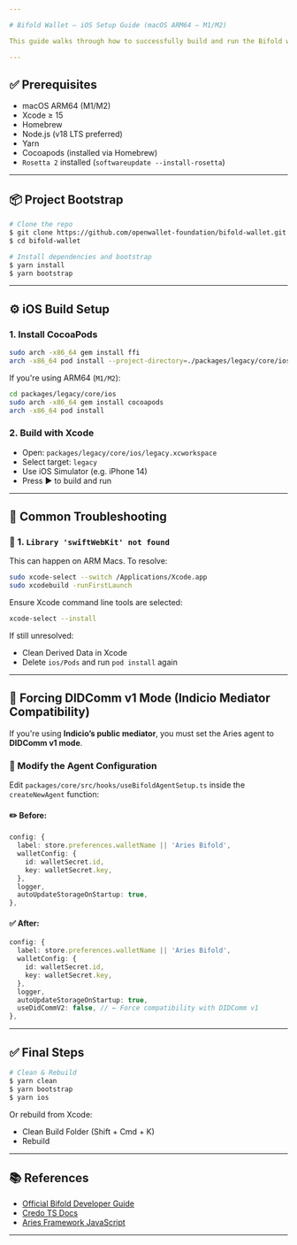 ```yaml
---

# Bifold Wallet – iOS Setup Guide (macOS ARM64 – M1/M2)

This guide walks through how to successfully build and run the Bifold wallet on macOS ARM64 (e.g., M1/M2) with Xcode. It also includes key fixes for common issues and is tailored for developers using the [Bifold Wallet project](https://github.com/openwallet-foundation/bifold-wallet).

---
```


## ✅ Prerequisites

* macOS ARM64 (M1/M2)
* Xcode ≥ 15
* Homebrew
* Node.js (v18 LTS preferred)
* Yarn
* Cocoapods (installed via Homebrew)
* `Rosetta 2` installed (`softwareupdate --install-rosetta`)

---

## 📦 Project Bootstrap

```bash
# Clone the repo
$ git clone https://github.com/openwallet-foundation/bifold-wallet.git
$ cd bifold-wallet

# Install dependencies and bootstrap
$ yarn install
$ yarn bootstrap
```

---

## ⚙️ iOS Build Setup

### 1. Install CocoaPods

```bash
sudo arch -x86_64 gem install ffi
arch -x86_64 pod install --project-directory=./packages/legacy/core/ios
```

If you're using ARM64 (`M1/M2`):

```bash
cd packages/legacy/core/ios
sudo arch -x86_64 gem install cocoapods
arch -x86_64 pod install
```

### 2. Build with Xcode

* Open: `packages/legacy/core/ios/legacy.xcworkspace`
* Select target: `legacy`
* Use iOS Simulator (e.g. iPhone 14)
* Press ▶️ to build and run

---

## 🧠 Common Troubleshooting

### 🧩 1. `Library 'swiftWebKit' not found`

This can happen on ARM Macs. To resolve:

```bash
sudo xcode-select --switch /Applications/Xcode.app
sudo xcodebuild -runFirstLaunch
```

Ensure Xcode command line tools are selected:

```bash
xcode-select --install
```

If still unresolved:

* Clean Derived Data in Xcode
* Delete `ios/Pods` and run `pod install` again

---

## 🔄 Forcing DIDComm v1 Mode (Indicio Mediator Compatibility)

If you're using **Indicio’s public mediator**, you must set the Aries agent to **DIDComm v1 mode**.

### 🔧 Modify the Agent Configuration

Edit `packages/core/src/hooks/useBifoldAgentSetup.ts` inside the `createNewAgent` function:

#### ✏️ Before:

```ts
config: {
  label: store.preferences.walletName || 'Aries Bifold',
  walletConfig: {
    id: walletSecret.id,
    key: walletSecret.key,
  },
  logger,
  autoUpdateStorageOnStartup: true,
},
```

#### ✅ After:

```ts
config: {
  label: store.preferences.walletName || 'Aries Bifold',
  walletConfig: {
    id: walletSecret.id,
    key: walletSecret.key,
  },
  logger,
  autoUpdateStorageOnStartup: true,
  useDidCommV2: false, // ← Force compatibility with DIDComm v1
},
```

---

## ✅ Final Steps

```bash
# Clean & Rebuild
$ yarn clean
$ yarn bootstrap
$ yarn ios
```

Or rebuild from Xcode:

* Clean Build Folder (Shift + Cmd + K)
* Rebuild

---

## 📚 References

* [Official Bifold Developer Guide](https://github.com/openwallet-foundation/bifold-wallet/blob/main/DEVELOPER.md)
* [Credo TS Docs](https://credo.js.org/)
* [Aries Framework JavaScript](https://aries.js.org/)

---
